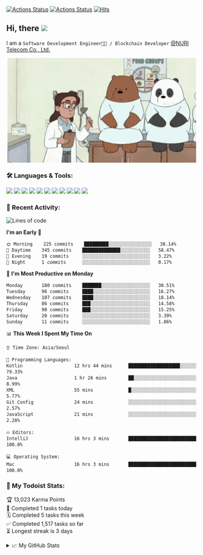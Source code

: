 
[![Actions Status](https://github.com/ddok2/ddok2/workflows/Todoist%20Readme/badge.svg)](https://github.com/ddok2/ddok2/actions)
[![Actions Status](https://github.com/ddok2/ddok2/workflows/wakatime-stats/badge.svg)](https://github.com/ddok2/ddok2/actions)
[![Hits](https://hits.seeyoufarm.com/api/count/incr/badge.svg?url=https%3A%2F%2Fgithub.com%2Fddok2)](https://hits.seeyoufarm.com)

<!-- ![visitors](https://visitor-badge.laobi.icu/badge?page_id=ddok2.ddok2) -->
## Hi, there <img src="https://raw.githubusercontent.com/MartinHeinz/MartinHeinz/master/wave.gif" width="25px">

I am a `Software Development Engineer🧑‍💻 / Blockchain Developer` [@NURI Telecom Co., Ltd.](http://www.nuritelecom.com)


<p align="center">
<img align="center" alt="GIF" src="img/debugging.gif" />
</p>


### 🛠 Languages & Tools:
<p>
    <img src="https://img.shields.io/badge/go-%2300ADD8.svg?&style=for-the-badge&logo=go&logoColor=white"/>
    <img src="https://img.shields.io/badge/node.js%20-%2343853D.svg?&style=for-the-badge&logo=node.js&logoColor=white"/>
    <img src="https://img.shields.io/badge/javascript%20-%23323330.svg?&style=for-the-badge&logo=javascript&logoColor=%23F7DF1E"/>
    <img src="https://img.shields.io/badge/typescript%20-%23007ACC.svg?&style=for-the-badge&logo=typescript&logoColor=white"/>
    <img src="https://img.shields.io/badge/python%20-%2314354C.svg?&style=for-the-badge&logo=python&logoColor=white"/>
    <img src="https://img.shields.io/badge/react%20-%2320232a.svg?&style=for-the-badge&logo=react&logoColor=%2361DAFB"/>
    <img src="https://img.shields.io/badge/AWS%20-%23FF9900.svg?&style=for-the-badge&logo=amazon-aws&logoColor=white"/>
    <img src="https://img.shields.io/badge/Google%20Cloud%20-%234285F4.svg?&style=for-the-badge&logo=google-cloud&logoColor=white"/>
    <img src="https://img.shields.io/badge/docker%20-%230db7ed.svg?&style=for-the-badge&logo=docker&logoColor=white"/>
    <img src="https://img.shields.io/badge/kubernetes%20-%23326ce5.svg?&style=for-the-badge&logo=kubernetes&logoColor=white"/>
    <img src="https://img.shields.io/badge/ansible%20-%231A1918.svg?&style=for-the-badge&logo=ansible&logoColor=white"/>
</p>

### 🌈 Recent Activity:
<!--START_SECTION:waka-->
![Lines of code](https://img.shields.io/badge/From%20Hello%20World%20I%27ve%20Written-619552%20lines%20of%20code-blue)

**I'm an Early 🐤** 

```text
🌞 Morning    225 commits    █████████░░░░░░░░░░░░░░░░   38.14% 
🌆 Daytime    345 commits    ██████████████░░░░░░░░░░░   58.47% 
🌃 Evening    19 commits     ░░░░░░░░░░░░░░░░░░░░░░░░░   3.22% 
🌙 Night      1 commits      ░░░░░░░░░░░░░░░░░░░░░░░░░   0.17%

```
📅 **I'm Most Productive on Monday** 

```text
Monday       180 commits    ███████░░░░░░░░░░░░░░░░░░   30.51% 
Tuesday      96 commits     ████░░░░░░░░░░░░░░░░░░░░░   16.27% 
Wednesday    107 commits    ████░░░░░░░░░░░░░░░░░░░░░   18.14% 
Thursday     86 commits     ███░░░░░░░░░░░░░░░░░░░░░░   14.58% 
Friday       90 commits     ███░░░░░░░░░░░░░░░░░░░░░░   15.25% 
Saturday     20 commits     ░░░░░░░░░░░░░░░░░░░░░░░░░   3.39% 
Sunday       11 commits     ░░░░░░░░░░░░░░░░░░░░░░░░░   1.86%

```


📊 **This Week I Spent My Time On** 

```text
⌚︎ Time Zone: Asia/Seoul

💬 Programming Languages: 
Kotlin                   12 hrs 44 mins      ███████████████████░░░░░░   79.33% 
Java                     1 hr 26 mins        ██░░░░░░░░░░░░░░░░░░░░░░░   8.99% 
XML                      55 mins             █░░░░░░░░░░░░░░░░░░░░░░░░   5.77% 
Git Config               24 mins             ░░░░░░░░░░░░░░░░░░░░░░░░░   2.57% 
JavaScript               21 mins             ░░░░░░░░░░░░░░░░░░░░░░░░░   2.28%

🔥 Editors: 
IntelliJ                 16 hrs 3 mins       █████████████████████████   100.0%

💻 Operating System: 
Mac                      16 hrs 3 mins       █████████████████████████   100.0%

```


<!--END_SECTION:waka-->

### 🚧 My Todoist Stats:
<!-- TODO-IST:START -->
🏆  13,023 Karma Points           
🌸  Completed 1 tasks today           
🗓  Completed 5 tasks this week           
✅  Completed 1,517 tasks so far           
⏳  Longest streak is 3 days
<!-- TODO-IST:END -->

<details>
<summary>📈 My GitHub Stats</summary>
<p align="center"> <img src="https://github-readme-stats.vercel.app/api?username=ddok2&show_icons=true" alt="ddok2" />
</details>
